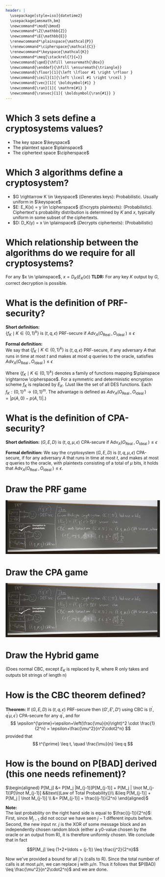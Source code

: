 ```yaml
---
header: |
  \usepackage[style=iso]{datetime2}
  \usepackage{amsmath,bm}
  \newcommand*\mod{\bmod}
  \newcommand*\Z{\mathbb{Z}}
  \newcommand*\E{\mathbb{E}}
  \renewcommand*\plainspace{\mathcal{P}}
  \renewcommand*\cipherspace{\mathcal{C}}
  \renewcommand*\keyspace{\mathcal{K}}
  \newcommand*\meq{\stackrel{?}{=}}
  \newcommand{\qed}{\hfill \ensuremath{\Box}}
  \newcommand{\enddef}{\hfill \ensuremath{\triangle}}
  \newcommand{\floor}[1]{\left \lfloor #1 \right \rfloor }
  \newcommand{\ceil}[1]{\left \lceil #1 \right \rceil }
  \newcommand{\vec}[1]{ \boldsymbol{#1} }
  \newcommand{\ran}[1]{ \mathrm{#1} }
  \newcommand{\ranvec}[1]{ \boldsymbol{\ran{#1}} }
---
```


# Which 3 sets define a cryptosystems values?

- The key space $\keyspace$  
- The plaintext space $\plainspace$  
- The ciphertext space $\cipherspace$  

# Which 3 algorithms define a cryptosystem?

- $G \rightarrow K \in \keyspace$ ($G$enerates keys): Probabilistic. Usually uniform in $\keyspace$.  
- $E: E_K(x) = y \in \cipherspace$ ($E$ncrypts plaintexts): (Probabilistic). Ciphertext's probability distribution is determined by $K$ and $x$, typically uniform in some subset of the ciphertexts.  
- $D: D_K(y) = x \in \plainspace$ ($D$ecrypts ciphertexts): (Probabilistic)  

# Which relationship between the algorithms do we require for all cryptosystems?

For any $x \in \plainspace$, $x = D_K(E_K(x))$ 
**TLDR:** For any key $\textit{K}$ output by $\textit{G}$, correct decryption is possible.  

# What is the definition of PRF-security?

**Short definition:**  
$\left\{f_K \mid K \in\{0,1\}^k\right\}$ is $(t, q, \epsilon)$ PRF-secure if $Adv_A\left(O_{\text {Real }}, O_{\text {Ideal }}\right) \leq \epsilon$  

**Formal definition:**  
We say that $\left\{f_K \mid K \in\{0,1\}^k\right\}$ is $(t, q, \epsilon)$ PRF-secure, if any adversary $A$ that runs in time at most $t$ and makes at most $q$ queries to the oracle, satisfies $Adv_A\left(O_{\text {Real }}, O_{\text {Ideal }}\right) \leq \epsilon$

Where $\left\{f_K \mid K \in\{0,1\}^k\right\}$ denotes a family of functions mapping $\plainspace \rightarrow \cipherspace$. For a symmetric and deterministic encryption scheme $f_K$ is replaced by $E_K$. (Just like the set of all DES functions. Each $f_K: \{0,1\}^n \rightarrow \{0,1\}^m$. The advantage is defined as $Adv_A\left(O_{\text {Real }}, O_{\text {Ideal }}\right) = |p(A,0) - p(A,1)|$.)

# What is the definition of CPA-security?

**Short definition:** $(G, E, D)$ is $(t, q, \mu, \epsilon)$ CPA-secure if $\operatorname{Adv}_A\left(O_{\text {Real }}, O_{\text {Ideal }}\right) \leq \epsilon$

**Formal definition:** We say the cryptosystem $(G, E, D)$ is $(t, q, \mu, \epsilon)$ CPA-secure, if for any adversary $A$ that runs in time at most $t$, and makes at most $q$ queries to the oracle, with plaintexts consisting of a total of $\mu$ bits, it holds that $\operatorname{Adv}_A\left(O_{\text {Real }}, O_{\text {Ideal }}\right) \leq \epsilon$.

# Draw the PRF game

![PRF](figures/symmetric-cryptosystems/PRF-CPA-Security.png)

# Draw the CPA game

![CPA](figures/symmetric-cryptosystems/PRF-CPA-Security.png)

# Draw the Hybrid game

(Does normal CBC, except $E_K$ is replaced by R, where R only takes and outputs bit strings of length n)

# How is the CBC theorem defined?

**Theorem:**
    If $(G, E, D)$ is $\left(t, q, \epsilon\right)$ PRF-secure then $(G', E', D')$ using CBC is $(t^{\prime}, q^{\prime} \mu, \epsilon^{\prime})$ CPA-secure for any $q^{\prime}$, and for
$$
\epsilon^{\prime}=\epsilon+\left(\frac{\mu}{n}\right)^2 \cdot \frac{1}{2^n} = \epsilon+\frac{\mu^2}{n^2\cdot2^n} 
$$
provided that
$$
t^{\prime} \leq t, \quad \frac{\mu}{n} \leq q
$$

# How is the bound on P[BAD] derived (this one needs refinement)?

$\begin{aligned}
  P[M_j] &= 
    P[M_j |M_{j-1}]P[M_{j-1}] + P[M_j | \lnot M_{j-1}]P[\lnot M_{j-1}] 
    &&\text{(Law of Total Probability)}\\
    &\leq P[M_{j-1}] + P[M_j | \lnot M_{j-1}] \\
    &= P[M_{j-1}] + \frac{(j-1)}{2^n}
\end{aligned}$

**Note:**  
The last probability on the right hand side is equal to $\frac{(j-1)}{2^n}$: First, since $M_{j-1}$ did not occur we have seen $j - 1$ different inputs before. Second, the new input nr. $j$ is the XOR of some message block and an independently chosen random block (either a y0-value chosen by the oracle or an output from R), it is therefore uniformly chosen.
We conclude that in fact

$$P[M_j] \leq (1+2+\ldots + (j-1)) \leq \frac{j^2}{2^n}$$

Now we've provided a bound for all j's (calls to R).
Since the total number of calls is at most $\mu/n$, we can replace j with $\mu/n$. Thus it follows that $P(BAD) \leq \frac{\mu^2}{n^2\cdot2^n}$ and we are done.
